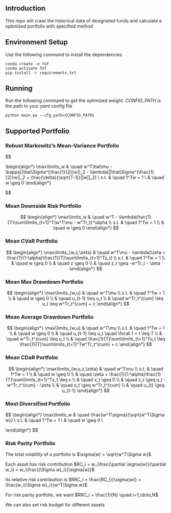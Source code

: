 ## Introduction

This repo will crawl the historical data of designated funds and calculate a optimized portfolio with specified method

## Environment Setup

Use the following command to install the dependencies

```
conda create -n fof
conda activate fof
pip install -r requirements.txt
```

## Running
Run the following command to get the optimized weight. *CONFIG_PATH* is the path to your yaml config file

```
python main.py --cfg_path={CONFIG_PATH}
```

## Supported Portfolio

### Robust Markowitz’s Mean-Variance Portfolio

$$

\begin{align*}
    \max\limits_w & \quad w^T\hat\mu - \kappa||\hat\Sigma^{\frac{1}{2}}w||_2 - \lambda(||\hat\Sigma^{\frac{1}{2}}w||_2 + \frac{\delta}{\sqrt{T-1}}||w||_2) \\
    s.t. & \quad 1^Tw = 1 \\
    & \quad w \geq 0
\end{align*}

$$

### Mean Downside Risk Portfolio

$$
\begin{align*}
    \max\limits_w & \quad w^T - \lambda\frac{1}{T}\sum\limits_{t=1}^T(w^T\mu - w^Tr_t)^\alpha \\
    s.t. & \quad 1^Tw = 1 \\
    & \quad w \geq 0
\end{align*}
$$

### Mean CVaR Portfolio

$$
\begin{align*}
    \max\limits_{w,z,\zeta} & \quad w^T\mu - \lambda(\zeta + \frac{1}{1-\alpha}\frac{1}{T}\sum\limits_{t=1}^Tz_t) \\
    s.t. & \quad 1^Tw = 1 \\
    & \quad w \geq 0 \\
    & \quad z \geq 0 \\
    & \quad z_t \geq -w^Tr_t - \zeta
\end{align*}
$$

### Mean Max Drawdown Portfolio

$$
\begin{align*}
    \max\limits_{w,u} & \quad w^T\mu \\
    s.t. & \quad 1^Tw = 1 \\
    & \quad w \geq 0 \\
    & \quad u_{t-1} \leq u_t \\
    & \quad w^Tr_t^{cum} \leq u_t \leq w^Tr_t^{cum} + c
\end{align*}
$$

### Mean Average Drawdown Portfolio

$$
\begin{align*}
    \max\limits_{w,u} & \quad w^T\mu \\
    s.t. & \quad 1^Tw = 1 \\
    & \quad w \geq 0 \\
    & \quad u_{t-1} \leq u_t \quad \forall 1 < t \leq T \\
    & \quad w^Tr_t^{cum} \leq u_t \\
    & \quad \frac{1}{T}\sum\limits_{t=1}^Tu_t \leq \frac{1}{T}\sum\limits_{t=1}^Tw^Tr_t^{cum} + c
\end{align*}
$$

### Mean CDaR Portfolio

$$
\begin{align*}
    \max\limits_{w,u,z,\zeta} & \quad w^T\mu \\
    s.t. & \quad 1^Tw = 1 \\
    & \quad w \geq 0 \\
    & \quad \zeta + \frac{1}{1-\alpha}\frac{1}{T}\sum\limits_{t=1}^Tz_t \leq c \\
    & \quad z_t \geq 0 \\
    & \quad z_t \geq u_t - w^Tr_t^{cum} - \zeta \\
    & \quad u_t \geq w^Tr_t^{cum} \\
    & \quad u_{t} \geq u_{t-1}
\end{align*}
$$

### Most Diversified Portfolio

$$
\begin{align*}
    \max\limits_w & \quad \frac{w^T\sigma}{\sqrt{w^T\Sigma w}} \\
    s.t. & \quad 1^Tw = 1 \\
    & \quad w \geq 0 \\
    
\end{align*}
$$

### Risk Parity Portfolio

The total volatility of a portfolio is $\sigma(w) = \sqrt{w^T\Sigma w}$. 

Each asset has risk contribution $RC_i = w_i\frac{\partial \sigma(w)}{\partial w_i} = w_i\frac{(\Sigma w)_i}{\sigma(w)}$

Its relative risk contribution is $RRC_i = \frac{RC_i}{\sigma(w)} = \frac{w_i(\Sigma w)_i}{w^T\Sigma w}$

For risk parity portfolio, we want $RRC_i = \frac{1}{N} \quad i=1,\dots,N$

We can also set risk budget for different assets